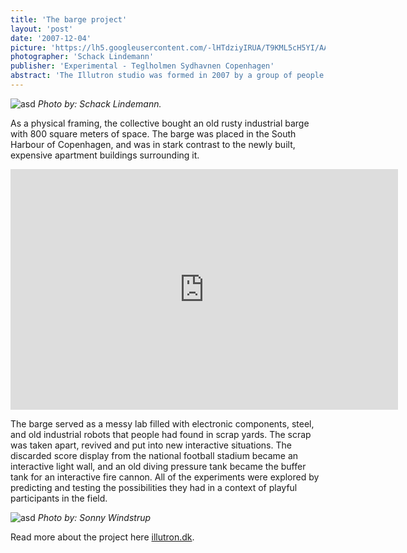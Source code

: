 ```yaml
---
title: 'The barge project'
layout: 'post'
date: '2007-12-04'
picture: 'https://lh5.googleusercontent.com/-lHTdziyIRUA/T9KML5cH5YI/AAAAAAAAIMA/RQGMTCX8shQ/s603/IllutronBarge_SchackLindemann_illutron%2Bprojects-52.jpeg'
photographer: 'Schack Lindemann'
publisher: 'Experimental - Teglholmen Sydhavnen Copenhagen'
abstract: 'The Illutron studio was formed in 2007 by a group of people with a wide range of backgrounds: artists, performers, programmers, electricians, musicians and electronics wizards. The group started with two primary values: to create a community around creative, artistic usage of technology, and to build an open platform where people could explore driven by their own curiosity. You did not have to justify yourself and your work; it was inherent in the culture that somehow, someday your little experiment would find a greater role in an interactive art installation in a gallery or in playful contexts at festivals and events.'
---
```




![asd](https://lh4.googleusercontent.com/-dXfucGl5nzM/T9KMCWsU8sI/AAAAAAAAIK8/qx0op5cyfaU/s603/IllutronBarge_SchackLindemann_illutron+projects-16.jpeg)
*Photo by: Schack Lindemann.*

As a physical framing, the collective bought an old rusty industrial barge with 800 square meters of space. The barge was placed in the South Harbour of Copenhagen, and was in stark contrast to the newly built, expensive apartment buildings surrounding it.

<iframe class="youtube-player" type="text/html" width="620" height="385" src="http://www.youtube.com/embed/0lCh6kglyvw" frameborder="0">
</iframe>

The barge served as a messy lab filled with electronic components, steel, and old industrial robots that people had found in scrap yards. The scrap was taken apart, revived and put into new interactive situations. The discarded score display from the national football stadium became an interactive light wall, and an old diving pressure tank became the buffer tank for an interactive fire cannon. All of the experiments were explored by predicting and testing the possibilities they had in a context of playful participants in the field.

![asd](https://lh5.googleusercontent.com/-8idX7WQrw0k/T9KMcoEEJzI/AAAAAAAAIMo/8FSlRk4GXV8/s603/IllutronBarge_SonnyWindstrup_9271.jpg)
*Photo by: Sonny Windstrup*


Read more about the project here [illutron.dk](http://illutron.dk/).
